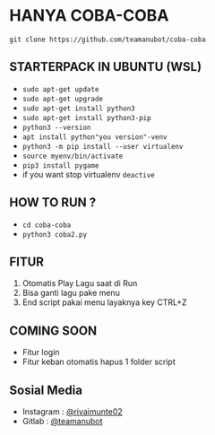 # HANYA COBA-COBA
```
git clone https://github.com/teamanubot/coba-coba
```

STARTERPACK IN UBUNTU (WSL)
------
- `sudo apt-get update`
- `sudo apt-get upgrade`
- `sudo apt-get install python3`
- `sudo apt-get install python3-pip`
- `python3 --version`
- `apt install python"you version"-venv`
- `python3 -m pip install --user virtualenv`
- `source myenv/bin/activate` 
- `pip3 install pygame`
- if you want stop virtualenv `deactive`<br>

HOW TO RUN ?
------
- `cd coba-coba`
- `python3 coba2.py`<br>

FITUR
------
1. Otomatis Play Lagu saat di Run
2. Bisa ganti lagu pake menu
3. End script pakai menu layaknya key CTRL+Z<br>

COMING SOON
------
- Fitur login
- Fitur keban otomatis hapus 1 folder script<br>

Sosial Media
------
- Instagram : [@rivaimunte02](https://instagram.com/rivaimunte02)
- Gitlab : [@teamanubot](https://gitlab.com/teamanubot)